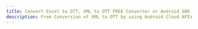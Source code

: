 ---title: Convert Excel to OTT, XML to OTT FREE Converter or Android SDKdescription: Free Conversion of XML to OTT by using Android Cloud APIs & SDKs. Also Create, Edit & Render Microsoft Excel, CSV and SpreadsheetML worksheets or spreadsheet in the Cloud.---